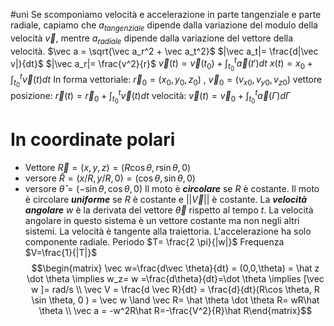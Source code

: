 #uni 
Se scomponiamo velocità e accelerazione in parte tangenziale e parte radiale, capiamo che $a_{tangenziale}$ dipende dalla variazione del modulo della velocità $\vec v$, mentre $a_{radiale}$ dipende dalla variazione del vettore della velocità.
	$\vec a = \sqrt{\vec a_r^2 + \vec a_t^2}$ 
	$|\vec a_t|= \frac{d|\vec v|}{dt}$ 
	$|\vec a_r|= \frac{v^2}{r}$ 
	$\vec v(t)=\vec v(t_0) + \int_{t_0}^t \vec a (t')dt$ 
$x(t)=x_0 + \int_{t_0}^t\vec v(t)dt$ 
In forma vettoriale:
	$\vec r_0=(x_0,y_0,z_0)$    ,    $\vec v_0=(v_{x0},v_{y0},v_{z0})$ 
	vettore posizione: $\vec r (t)=\vec r_0 + \int_{t_0}^t\vec v (t)dt$ 
	velocità: $\vec v(t)=\vec v_0 + \int_{t_0}^t\vec a (\Gamma)d\Gamma$ 
# In coordinate polari
- Vettore $\vec R = (x,y,z) = (R \cos \theta, r \sin \theta, 0)$ 
- versore $\hat R = (x/R, y/R,0)=(\cos \theta, \sin \theta, 0)$ 
- versore $\hat \theta = (-\sin \theta, \cos \theta,0)$ 
Il moto è ___circolare___ se $R$ è costante.
Il moto è circolare ___uniforme___ se $R$ è costante e $||\vec V||$ è costante.
La ___velocità angolare___ $w$ è la derivata del vettore $\vec \theta$ rispetto al tempo $t$.
La velocità angolare in questo sistema è un vettore costante ma non negli altri sistemi.
La velocità è tangente alla traiettoria.
L'accelerazione ha solo componente radiale.
Periodo $T= \frac{2 \pi}{|w|}$ 
Frequenza $V=\frac{1}{|T|}$ 
$$\begin{matrix} \vec w=\frac{d\vec \theta}{dt} = (0,0,\theta) = \hat z \dot \theta \implies w_z= w =\frac{d\theta}{dt}=\dot \theta \implies [\vec w ]= rad/s \\ \vec V = \frac{d \vec R}{dt} = \frac{d}{dt}(R\cos \theta, R \sin \theta, 0 ) = \vec w \land \vec R= \hat \theta \dot \theta R= wR\hat \theta \\ \vec a = -w^2R\hat R=-\frac{V^2}{R}\hat R\end{matrix}$$